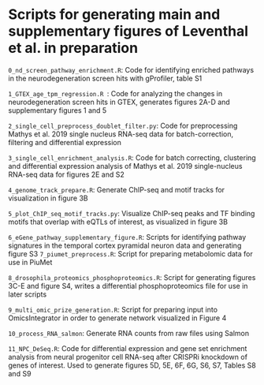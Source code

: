 # Scripts for generating main and supplementary figures of Leventhal et al. in preparation

```0_nd_screen_pathway_enrichment.R```: Code for identifying enriched pathways in the neurodegeneration screen hits with gProfiler, table S1

```1_GTEX_age_tpm_regression.R ```: Code for analyzing the changes in neurodegeneration screen hits in GTEX, generates figures 2A-D and supplementary figures 1 and 5

```2_single_cell_preprocess_doublet_filter.py```: Code for preprocessing Mathys et al. 2019 single nucleus RNA-seq data for batch-correction, filtering and differential expression

```3_single_cell_enrichment_analysis.R```: Code for batch correcting, clustering and differential expression analysis of Mathys et al. 2019 single-nucleus RNA-seq data for figures 2E and S2 

```4_genome_track_prepare.R```: Generate ChIP-seq and motif tracks for visualization in figure 3B

```5_plot_ChIP_seq_motif_tracks.py```: Visualize ChIP-seq peaks and TF binding motifs that overlap with eQTLs of interest, as visualized in figure 3B 

```6_eGene_pathway_supplementary_figure.R```: Scripts for identifying pathway signatures in the temporal cortex pyramidal neuron data and generating figure S3
```7_piumet_preprocess.R```: Script for preparing metabolomic data for use in PiuMet

```8_drosophila_proteomics_phosphoproteomics.R```: Script for generating figures 3C-E and figure S4, writes a differential phosphoproteomics file for use in later scripts

```9_multi_omic_prize_generation.R```: Script for preparing input into OmicsIntegrator in order to generate network visualized in Figure 4

```10_process_RNA_salmon```: Generate RNA counts from raw files using Salmon

```11_NPC_DeSeq.R```: Code for differential expression and gene set enrichment analysis from neural progenitor cell RNA-seq after CRISPRi knockdown of genes of interest. Used to generate figures 5D, 5E, 6F, 6G, S6, S7, Tables S8 and S9
